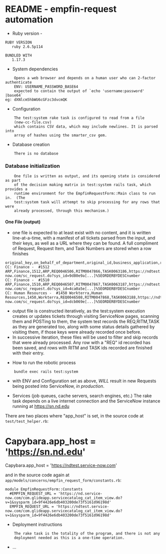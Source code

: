 # README - empfin-request automation

* Ruby version - 

```
RUBY VERSION
   ruby 2.6.5p114

BUNDLED WITH
   1.17.3
```

* System dependencies

```
    Opens a web browser and depends on a human user who can 2-factor authenticate
    ENV: USERNAME_PASSWORD_BASE64
    expected to contain the output of `echo 'username:password' |base64`
eg: dXNlcm5hbWU6cGFzc3dvcmQK
```

* Configuration

```
    The test:system rake task is configured to read from a file
    (new-cc-file.csv)
    which contains CSV data, which may include newlines. It is parsed into
    array of hashes using the smarter_csv gem.
```

* Database creation

```
    There is no database
```

### Database initialization

```
    One file is written as output, and its opening state is considered as part
    of the decision making matrix in test:system rails task, which provides a
    runtime environment for the EmpfinRequestForm::Main class to run in.  (The
    test:system task will attempt to skip processing for any rows that were
    already processed, through this mechanism.)
```

#### One File (output)
  - one file is expected to at least exist with no content, and it is written
      line-at-a-time, with a manifest of all tickets parsed from the input, and
      their keys, as well as a URL where they can be found. A full compliment
      of Request, Request Item, and Task Numbers are stored when a row finishes

```
original_key,on_behalf_of_department,original_id,business_application,req_id,ritm_id,task_id,req_url,ritm_url,task_url
CC: Finance -  #1512 ARP,Finance,1512,ARP,REQ0046506,RITM0047866,TASK0063186,https://ndtest.service-now.com/sc_request.do?sys_id=9d80e9a[...]%5EORDERBYDESCnumber
CC: Finance -  #1510 ARP,Finance,1510,ARP,REQ0046507,RITM0047867,TASK0063187,https://ndtest.service-now.com/sc_request.do?sys_id=4ca0a5e[...]%5EORDERBYDESCnumber
CC: Human Resources -  #1450 Workterra,Human Resources,1450,Workterra,REQ0046508,RITM0047868,TASK0063188,https://ndtest.service-now.com/sc_request.do?sys_id=dcb069e[...]%5EORDERBYDESCnumber
```

  - output file is constructed iteratively, as the test:system execution creates or updates tickets through visiting ServiceNow pages, scanning them and POSTing to them, the system test records the REQ,RITM,TASK as they are generated too, along with some status details gathered by visiting them, if those keys were already recorded once before.
  - In successive iteration, these files will be used to filter and skip records that were already processed. Any row with a "REQ" id recorded has been saved, and rows with RITM and TASK ids recorded are finished with their entry.

* How to run the robotic process

```
    bundle exec rails test:system
```

* with ENV and Configuration set as above, *WILL*
    result in new Requests being posted into ServiceNow, *in production*.

* Services (job queues, cache servers, search engines, etc.)
    The rake task depends on a live internet connection and the ServiceNow
    instance running at https://sn.nd.edu

There are two places where "app_host" is set, in the source code at `test/test_helper.rb`:
#  Capybara.app_host = 'https://sn.nd.edu'
  Capybara.app_host = 'https://ndtest.service-now.com'

and in the source code again at `app/models/concerns/empfin_request_form/constants.rb`:

```
module EmpfinRequestForm::Constants
  #EMPFIN_REQUEST_URL = 'https://nd.service-now.com/com.glideapp.servicecatalog_cat_item_view.do?v=1&sysparm_id=9f4426e6db403200de73f5161d96198d'
  EMPFIN_REQUEST_URL = 'https://ndtest.service-now.com/com.glideapp.servicecatalog_cat_item_view.do?v=1&sysparm_id=9f4426e6db403200de73f5161d96198d'
```


* Deployment instructions

```
    The rake task is the totality of the program, and there is not any
    deployment needed as this is a one-time operation.
```

* ...
